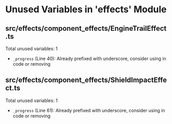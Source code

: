 # Unused Variables in 'effects' Module

## src/effects/component_effects/EngineTrailEffect.ts

Total unused variables: 1

- `_progress` (Line 40): Already prefixed with underscore, consider using in code or removing

## src/effects/component_effects/ShieldImpactEffect.ts

Total unused variables: 1

- `_progress` (Line 61): Already prefixed with underscore, consider using in code or removing

